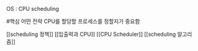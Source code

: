OS : CPU scheduling

 #핵심 어떤 전략 CPU를 할당할 프로세스를 정할지가 중요함

[[scheduling 정책]]
[[입출력과 CPU]]
[[CPU Scheduler]]
[[scheduling 알고리즘]]